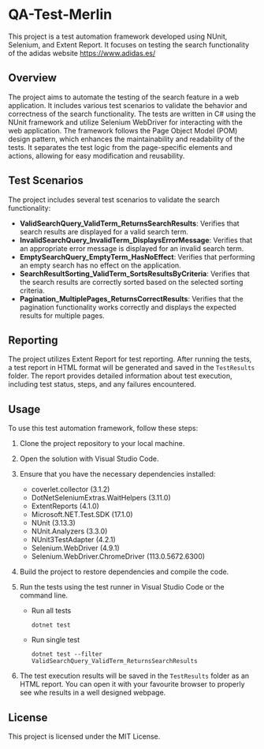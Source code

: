 # QA-Test-Merlin

This project is a test automation framework developed using NUnit, Selenium, and Extent Report. It focuses on testing the search functionality of the adidas website https://www.adidas.es/

## Overview

The project aims to automate the testing of the search feature in a web application. It includes various test scenarios to validate the behavior and correctness of the search functionality. The tests are written in C# using the NUnit framework and utilize Selenium WebDriver for interacting with the web application.
The framework follows the Page Object Model (POM) design pattern, which enhances the maintainability and readability of the tests. It separates the test logic from the page-specific elements and actions, allowing for easy modification and reusability.

## Test Scenarios

The project includes several test scenarios to validate the search functionality:

- **ValidSearchQuery_ValidTerm_ReturnsSearchResults**: Verifies that search results are displayed for a valid search term.
- **InvalidSearchQuery_InvalidTerm_DisplaysErrorMessage**: Verifies that an appropriate error message is displayed for an invalid search term.
- **EmptySearchQuery_EmptyTerm_HasNoEffect**: Verifies that performing an empty search has no effect on the application.
- **SearchResultSorting_ValidTerm_SortsResultsByCriteria**: Verifies that the search results are correctly sorted based on the selected sorting criteria.
- **Pagination_MultiplePages_ReturnsCorrectResults**: Verifies that the pagination functionality works correctly and displays the expected results for multiple pages.

## Reporting

The project utilizes Extent Report for test reporting. After running the tests, a test report in HTML format will be generated and saved in the `TestResults` folder. The report provides detailed information about test execution, including test status, steps, and any failures encountered.

## Usage

To use this test automation framework, follow these steps:

1. Clone the project repository to your local machine.
2. Open the solution with Visual Studio Code.
3. Ensure that you have the necessary dependencies installed:
   - coverlet.collector (3.1.2)
   - DotNetSeleniumExtras.WaitHelpers (3.11.0)
   - ExtentReports (4.1.0)
   - Microsoft.NET.Test.SDK (17.1.0)
   - NUnit (3.13.3)
   - NUnit.Analyzers (3.3.0)
   - NUnit3TestAdapter (4.2.1)
   - Selenium.WebDriver (4.9.1)
   - Selenium.WebDriver.ChromeDriver (113.0.5672.6300)
4. Build the project to restore dependencies and compile the code.
5. Run the tests using the test runner in Visual Studio Code or the command line.
   - Run all tests
     ```shell
     dotnet test
     ```
   - Run single test
     ```shell
     dotnet test --filter ValidSearchQuery_ValidTerm_ReturnsSearchResults
     ```

6. The test execution results will be saved in the `TestResults` folder as an HTML report. You can open it with your favourite browser to properly see whe results in a well designed webpage.

## License

This project is licensed under the MIT License.
